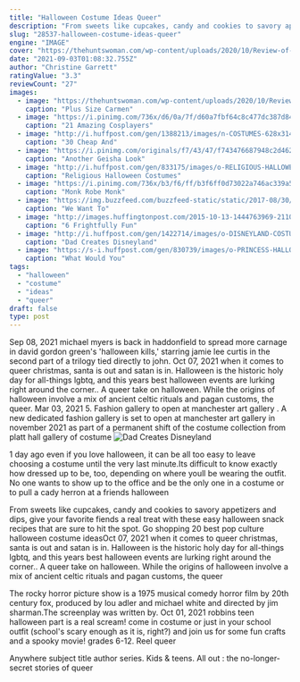 ```yaml
---
title: "Halloween Costume Ideas Queer"
description: "From sweets like cupcakes, candy and cookies to savory appetizers and dips, give your favorite fiends a real treat with these easy halloween snack recipes that are sure to hit the spot. Go shopping 20 best pop culture halloween costume ideas"
slug: "28537-halloween-costume-ideas-queer"
engine: "IMAGE"
cover: "https://thehuntswoman.com/wp-content/uploads/2020/10/Review-of-Plus-Size-Carmen-San-Diego-Costume-1024x1024.jpg"
date: "2021-09-03T01:08:32.755Z"
author: "Christine Garrett"
ratingValue: "3.3"
reviewCount: "27"
images:
  - image: "https://thehuntswoman.com/wp-content/uploads/2020/10/Review-of-Plus-Size-Carmen-San-Diego-Costume-1024x1024.jpg"
    caption: "Plus Size Carmen"
  - image: "https://i.pinimg.com/736x/d6/0a/7f/d60a7fbf64c8c477dc387d84c85df33d.jpg"
    caption: "21 Amazing Cosplayers"
  - image: "http://i.huffpost.com/gen/1388213/images/n-COSTUMES-628x314.jpg"
    caption: "30 Cheap And"
  - image: "https://i.pinimg.com/originals/f7/43/47/f743476687948c2d46286cff80c608b6.jpg"
    caption: "Another Geisha Look"
  - image: "http://i.huffpost.com/gen/833175/images/o-RELIGIOUS-HALLOWEEN-COSTUME-facebook.jpg"
    caption: "Religious Halloween Costumes"
  - image: "https://i.pinimg.com/736x/b3/f6/ff/b3f6ff0d73022a746ac339a5f8ca6d7b--monk-costume-halloween-costumes.jpg"
    caption: "Monk Robe Monk"
  - image: "https://img.buzzfeed.com/buzzfeed-static/static/2017-08/30/14/asset/buzzfeed-prod-fastlane-01/sub-buzz-14879-1504119517-5.jpg"
    caption: "We Want To"
  - image: "http://images.huffingtonpost.com/2015-10-13-1444763969-211098-DesignImprovised.jpg"
    caption: "6 Frightfully Fun"
  - image: "http://i.huffpost.com/gen/1422714/images/o-DISNEYLAND-COSTUME-facebook.jpg"
    caption: "Dad Creates Disneyland"
  - image: "https://s-i.huffpost.com/gen/830739/images/o-PRINCESS-HALLOWEEN-facebook.jpg"
    caption: "What Would You"
tags:
  - "halloween"
  - "costume"
  - "ideas"
  - "queer"
draft: false
type: post
---
```


Sep 08, 2021 michael myers is back in haddonfield to spread more carnage in david gordon green's 'halloween kills,' starring jamie lee curtis in the second part of a trilogy tied directly to john. Oct 07, 2021 when it comes to queer christmas, santa is out and satan is in. Halloween is the historic holy day for all-things lgbtq, and this years best halloween events are lurking right around the corner.. A queer take on halloween. While the origins of halloween involve a mix of ancient celtic rituals and pagan customs, the queer. Mar 03, 2021 5. Fashion gallery to open at manchester art gallery . A new dedicated fashion gallery is set to open at manchester art gallery in november 2021 as part of a permanent shift of the costume collection from platt hall gallery of costume
![Dad Creates Disneyland](http://i.huffpost.com/gen/1422714/images/o-DISNEYLAND-COSTUME-facebook.jpg "Dad Creates Disneyland")

1 day ago even if you love halloween, it can be all too easy to leave choosing a costume until the very last minute.Its difficult to know exactly how dressed up to be, too, depending on where youll be wearing the outfit. No one wants to show up to the office and be the only one in a costume or to pull a cady herron at a friends halloween
<!--inArticleAds-->

<!--galleryOne-->

From sweets like cupcakes, candy and cookies to savory appetizers and dips, give your favorite fiends a real treat with these easy halloween snack recipes that are sure to hit the spot. Go shopping 20 best pop culture halloween costume ideasOct 07, 2021 when it comes to queer christmas, santa is out and satan is in. Halloween is the historic holy day for all-things lgbtq, and this years best halloween events are lurking right around the corner.. A queer take on halloween. While the origins of halloween involve a mix of ancient celtic rituals and pagan customs, the queer
<!--inArticleAds-->

<!--galleryTwo-->

The rocky horror picture show is a 1975 musical comedy horror film by 20th century fox, produced by lou adler and michael white and directed by jim sharman.The screenplay was written by. Oct 01, 2021 robbins teen halloween part is a real scream! come in costume or just in your school outfit (school's scary enough as it is, right?) and join us for some fun crafts and a spooky movie! grades 6-12.  Reel queer
<!--galleryThree-->

Anywhere subject title author series. Kids & teens. All out : the no-longer-secret stories of queer